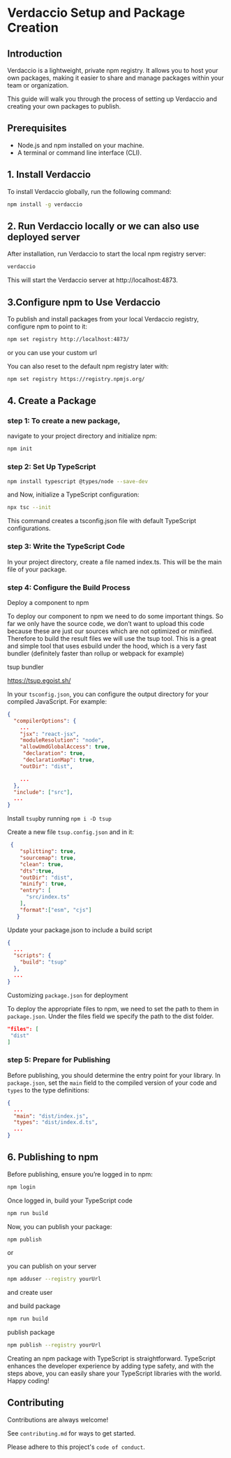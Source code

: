 # Verdaccio Setup and Package Creation

## Introduction

Verdaccio is a lightweight, private npm registry. It allows you to host your own packages, making it easier to share and manage packages within your team or organization.

This guide will walk you through the process of setting up Verdaccio and creating your own packages to publish.

## Prerequisites

- Node.js and npm installed on your machine.
- A terminal or command line interface (CLI).

## 1. Install Verdaccio

To install Verdaccio globally, run the following command:

```bash
npm install -g verdaccio
```

## 2. Run Verdaccio locally  or we can also use deployed server

After installation, run Verdaccio to start the local npm registry server:

```bash
verdaccio
```

This will start the Verdaccio server at http://localhost:4873.

## 3.Configure npm to Use Verdaccio
To publish and install packages from your local Verdaccio registry, configure npm to point to it:

```bash
npm set registry http://localhost:4873/ 
```
or you can use your custom url

You can also reset to the default npm registry later with:

```bash
npm set registry https://registry.npmjs.org/
```

## 4. Create a Package

### step 1: To create a new package, 

navigate to your project directory and initialize npm:

```bash
npm init
```

### step 2: Set Up TypeScript

```bash
npm install typescript @types/node --save-dev
```

and Now, initialize a TypeScript configuration:

```bash
npx tsc --init
```

This command creates a tsconfig.json file with default TypeScript configurations.

### step 3: Write the TypeScript Code

In your project directory, create a file named index.ts. This will be the main file of your package.

### step 4: Configure the Build Process
Deploy a component to npm

To deploy our component to npm we need to do some important things. So far we only have the source code, we don’t want to upload this code because these are just our sources which are not optimized or minified. Therefore to build the result files we will use the tsup tool. This is a great and simple tool that uses esbuild under the hood, which is a very fast bundler (definitely faster than rollup or webpack for example)

tsup bundler

https://tsup.egoist.sh/

In your `tsconfig.json`, you can configure the output directory for your compiled JavaScript. For example:


```json
{
  "compilerOptions": {
    ...
    "jsx": "react-jsx", 
    "moduleResolution": "node",
    "allowUmdGlobalAccess": true,
     "declaration": true,                            
     "declarationMap": true,   
    "outDir": "dist",

    ...
  },
  "include": ["src"],
  ...
}
```

Install `tsup`by running `npm i -D tsup`

Create a new file `tsup.config.json` and in it:

```json
 {
    "splitting": true,
    "sourcemap": true,
    "clean": true,
    "dts":true,
    "outDir": "dist",
    "minify": true,
    "entry": [
      "src/index.ts"
    ],
    "format":["esm", "cjs"]
   }
```

Update your package.json to include a build script

```json
{
  ...
  "scripts": {
    "build": "tsup"
  },
  ...
}
```

Customizing `package.json` for deployment

To deploy the appropriate files to npm, we need to set the path to them in `package.json`. Under the files field we specify the path to the dist folder.

```json
"files": [
 "dist"
]
```

### step 5: Prepare for Publishing
Before publishing, you should determine the entry point for your library. In `package.json`, set the `main` field to the compiled version of your code and `types` to the type definitions:

```json
{
  ...
  "main": "dist/index.js",
  "types": "dist/index.d.ts",
  ...
}
```


## 6. Publishing to npm

Before publishing, ensure you’re logged in to npm:

```bash
npm login
```
Once logged in, build your TypeScript code

```bash
npm run build
```
Now, you can publish your package:

```bash
npm publish
```

or

you can publish on your server

```bash
npm adduser --registry yourUrl
```

and create user

and build package
```bash
npm run build
```

publish package

```bash
npm publish --registry yourUrl
```

Creating an npm package with TypeScript is straightforward. TypeScript enhances the developer experience by adding type safety, and with the steps above, you can easily share your TypeScript libraries with the world. Happy coding!

## Contributing

Contributions are always welcome!

See `contributing.md` for ways to get started.

Please adhere to this project's `code of conduct`.
